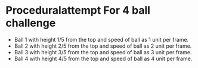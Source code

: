 # Proceduralattempt For 4 ball challenge
- Ball 1 with height 1/5 from the top and speed of ball as 1 unit per frame.
- Ball 2 with height 2/5 from the top and speed of ball as 2 unit per frame.
- Ball 3 with height 3/5 from the top and speed of ball as 3 unit per frame.
- Ball 4 with height 4/5 from the top and speed of ball as 4 unit per frame.


